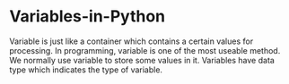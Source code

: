 # Variables-in-Python
Variable is just like a container which contains a certain values for processing. In programming, variable is one of the most useable method. We normally use variable to store some values in it. Variables have data type which indicates the type of variable. 
